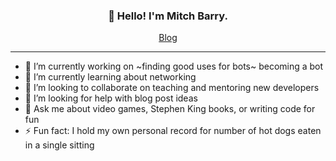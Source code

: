 <!-- credit to payne/payne for this top banner layout! -->

<h3 align="center">👋 Hello! I'm Mitch Barry.</h3>

<p align="center">
  <a href="https://mitchbarry.com">Blog</a>
</p>

---

- 🔭 I’m currently working on ~finding good uses for bots~ becoming a bot
- 🌱 I’m currently learning about networking
- 👯 I’m looking to collaborate on teaching and mentoring new developers
- 🤔 I’m looking for help with blog post ideas
- 💬 Ask me about video games, Stephen King books, or writing code for fun
- ⚡ Fun fact: I hold my own personal record for number of hot dogs eaten in a single sitting

<!--
**mitch-b/mitch-b** is a ✨ _special_ ✨ repository because its `README.md` (this file) appears on your GitHub profile.

Here are some ideas to get you started:

- 🔭 I’m currently working on ...
- 🌱 I’m currently learning ...
- 👯 I’m looking to collaborate on ...
- 🤔 I’m looking for help with ...
- 💬 Ask me about ...
- 📫 How to reach me: ...
- 😄 Pronouns: ...
- ⚡ Fun fact: ...
-->
